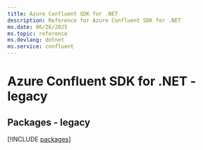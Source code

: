 ```yaml
---
title: Azure Confluent SDK for .NET
description: Reference for Azure Confluent SDK for .NET
ms.date: 06/26/2025
ms.topic: reference
ms.devlang: dotnet
ms.service: confluent
---
```

# Azure Confluent SDK for .NET - legacy
## Packages - legacy
[!INCLUDE [packages](confluent-index.md)]